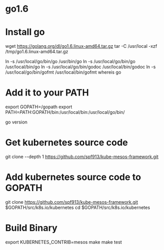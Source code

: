 # go1.6
# Install go
wget https://golang.org/dl/go1.6.linux-amd64.tar.gz
tar -C /usr/local -xzf /tmp/go1.6.linux-amd64.tar.gz

ln -s /usr/local/go/bin/go /usr/bin/go
ln -s /usr/local/go/bin/go /usr/local/bin/go
ln -s /usr/local/go/bin/godoc /usr/local/bin/godoc
ln -s /usr/local/go/bin/gofmt /usr/local/bin/gofmt
whereis go

# Add it to your PATH
export GOPATH=/gopath
export PATH=$PATH:$GOPATH/bin:/usr/local/bin:/usr/local/go/bin/

go version


# Get kubernetes source code
git clone --depth 1 https://github.com/spf913/kube-mesos-framework.git

# Add kubernetes source code to GOPATH
git clone https://github.com/spf913/kube-mesos-framework.git $GOPATH/src/k8s.io/kubernetes
cd $GOPATH/src/k8s.io/kubernetes

# Build Binary
export KUBERNETES_CONTRIB=mesos
make
make  test
